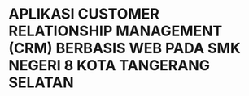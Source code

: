 # APLIKASI CUSTOMER RELATIONSHIP MANAGEMENT (CRM) BERBASIS WEB PADA SMK NEGERI 8 KOTA TANGERANG SELATAN
